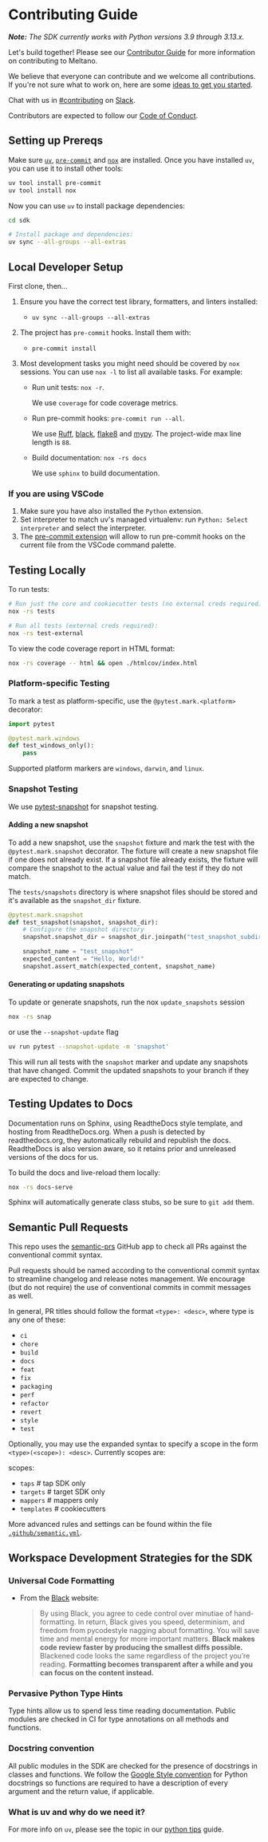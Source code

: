 # Contributing Guide

_**Note:** The SDK currently works with Python versions 3.9 through 3.13.x._

Let's build together! Please see our [Contributor Guide](https://docs.meltano.com/contribute/)
for more information on contributing to Meltano.

We believe that everyone can contribute and we welcome all contributions.
If you're not sure what to work on, here are some [ideas to get you started](https://github.com/meltano/sdk/labels/accepting%20pull%20requests).

Chat with us in [#contributing](https://meltano.slack.com/archives/C013Z450LCD) on [Slack](https://meltano.com/slack).

Contributors are expected to follow our [Code of Conduct](https://docs.meltano.com/contribute/#code-of-conduct).

## Setting up Prereqs

Make sure [`uv`](https://docs.astral.sh/uv/),
[`pre-commit`](https://pre-commit.com/) and [`nox`](https://nox.thea.codes/en/stable/)
are installed. Once you have installed `uv`, you can use it to install other tools:

```bash
uv tool install pre-commit
uv tool install nox
```

Now you can use `uv` to install package dependencies:

```bash
cd sdk
```

```bash
# Install package and dependencies:
uv sync --all-groups --all-extras
```

## Local Developer Setup

First clone, then...

1. Ensure you have the correct test library, formatters, and linters installed:

   - `uv sync --all-groups --all-extras`

1. The project has `pre-commit` hooks. Install them with:

   - `pre-commit install`

1. Most development tasks you might need should be covered by `nox` sessions. You can use `nox -l` to list all available tasks.
   For example:

   - Run unit tests: `nox -r`.

     We use `coverage` for code coverage metrics.

   - Run pre-commit hooks: `pre-commit run --all`.

     We use [Ruff](https://github.com/charliermarsh/ruff),
     [black](https://black.readthedocs.io/en/stable/index.html),
     [flake8](https://flake8.pycqa.org/en/latest/) and
     [mypy](https://mypy.readthedocs.io/en/stable/).
     The project-wide max line length is `88`.

   - Build documentation: `nox -rs docs`

     We use `sphinx` to build documentation.

### If you are using VSCode

1. Make sure you have also installed the `Python` extension.
1. Set interpreter to match uv's managed virtualenv: run
   `Python: Select interpreter` and select the interpreter.
1. The [pre-commit extension](https://marketplace.visualstudio.com/items?itemName=MarkLarah.pre-commit-vscode)
   will allow to run pre-commit hooks on the current file from the VSCode command palette.

## Testing Locally

To run tests:

```bash
# Run just the core and cookiecutter tests (no external creds required):
nox -rs tests

# Run all tests (external creds required):
nox -rs test-external
```

To view the code coverage report in HTML format:

```bash
nox -rs coverage -- html && open ./htmlcov/index.html
```

### Platform-specific Testing

To mark a test as platform-specific, use the `@pytest.mark.<platform>` decorator:

```python
import pytest

@pytest.mark.windows
def test_windows_only():
    pass
```

Supported platform markers are `windows`, `darwin`, and `linux`.

### Snapshot Testing

We use [pytest-snapshot](https://pypi.org/project/pytest-snapshot/) for snapshot testing.

#### Adding a new snapshot

To add a new snapshot, use the `snapshot` fixture and mark the test with the
`@pytest.mark.snapshot` decorator. The fixture will create a new snapshot file
if one does not already exist. If a snapshot file already exists, the fixture
will compare the snapshot to the actual value and fail the test if they do not
match.

The `tests/snapshots` directory is where snapshot files should be stored and
it's available as the `snapshot_dir` fixture.

```python
@pytest.mark.snapshot
def test_snapshot(snapshot, snapshot_dir):
    # Configure the snapshot directory
    snapshot.snapshot_dir = snapshot_dir.joinpath("test_snapshot_subdir")

    snapshot_name = "test_snapshot"
    expected_content = "Hello, World!"
    snapshot.assert_match(expected_content, snapshot_name)
```

#### Generating or updating snapshots

To update or generate snapshots, run the nox `update_snapshots` session

```bash
nox -rs snap
```

or use the `--snapshot-update` flag

```bash
uv run pytest --snapshot-update -m 'snapshot'
```

This will run all tests with the `snapshot` marker and update any snapshots that have changed.
Commit the updated snapshots to your branch if they are expected to change.

## Testing Updates to Docs

Documentation runs on Sphinx, using ReadtheDocs style template, and hosting from
ReadtheDocs.org. When a push is detected by readthedocs.org, they automatically rebuild
and republish the docs. ReadtheDocs is also version aware, so it retains prior and unreleased
versions of the docs for us.

To build the docs and live-reload them locally:

```bash
nox -rs docs-serve
```

Sphinx will automatically generate class stubs, so be sure to `git add` them.

## Semantic Pull Requests

This repo uses the [semantic-prs](https://github.com/Ezard/semantic-prs) GitHub app to check all PRs against the conventional commit syntax.

Pull requests should be named according to the conventional commit syntax to streamline changelog and release notes management. We encourage (but do not require) the use of conventional commits in commit messages as well.

In general, PR titles should follow the format `<type>: <desc>`, where type is any one of these:

- `ci`
- `chore`
- `build`
- `docs`
- `feat`
- `fix`
- `packaging`
- `perf`
- `refactor`
- `revert`
- `style`
- `test`

Optionally, you may use the expanded syntax to specify a scope in the form `<type>(<scope>): <desc>`. Currently scopes are:

scopes:

- `taps` # tap SDK only
- `targets` # target SDK only
- `mappers` # mappers only
- `templates` # cookiecutters

More advanced rules and settings can be found within the file [`.github/semantic.yml`](https://github.com/meltano/sdk/blob/main/.github/semantic.yml).

## Workspace Development Strategies for the SDK

### Universal Code Formatting

- From the [Black](https://black.readthedocs.io) website:
  > By using Black, you agree to cede control over minutiae of hand-formatting. In return, Black gives you speed, determinism, and freedom from pycodestyle nagging about formatting. You will save time and mental energy for more important matters. **Black makes code review faster by producing the smallest diffs possible.** Blackened code looks the same regardless of the project you’re reading. **Formatting becomes transparent after a while and you can focus on the content instead.**

### Pervasive Python Type Hints

Type hints allow us to spend less time reading documentation. Public modules are checked in CI for type annotations on all methods and functions.

### Docstring convention

All public modules in the SDK are checked for the presence of docstrings in classes and functions. We follow the [Google Style convention](https://www.sphinx-doc.org/en/master/usage/extensions/example_google.html) for Python docstrings so functions are required to have a description of every argument and the return value, if applicable.

### What is uv and why do we need it?

For more info on `uv`, please see the topic in our
[python tips](./python_tips.md) guide.
